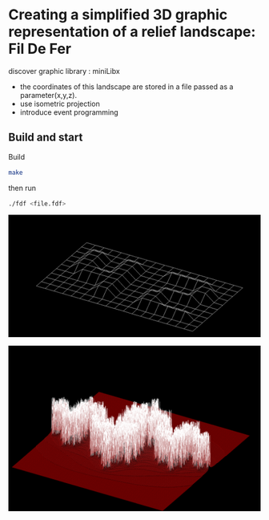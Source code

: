# Creating a simplified 3D graphic representation of a relief landscape: Fil De Fer
discover graphic library : miniLibx 
- the coordinates of this landscape are stored in a file passed as a parameter(x,y,z).
- use isometric projection
- introduce event programming

## Build and start
Build 
```bash
make
```
then run
```bash
./fdf <file.fdf>
```  
  

  ![Apercu](https://github.com/souelgha/42_fdf/blob/main/fdf1.png)

  ![Apercu](https://github.com/souelgha/42_fdf/blob/main/fdf2.png)
